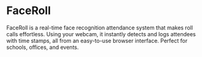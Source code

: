 # FaceRoll
FaceRoll is a real-time face recognition attendance system that makes roll calls effortless. Using your webcam, it instantly detects and logs attendees with time stamps, all from an easy-to-use browser interface. Perfect for schools, offices, and events.
